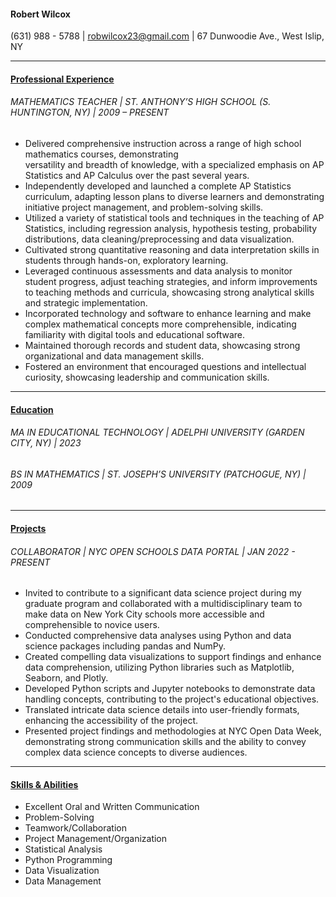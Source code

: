 #### Robert Wilcox	

(631) 988 - 5788 | robwilcox23@gmail.com | 67 Dunwoodie	Ave., West Islip, NY	

---

#### <u>Professional Experience</u>
###### MATHEMATICS TEACHER | ST. ANTHONY’S HIGH SCHOOL (S. HUNTINGTON, NY) | 2009 – PRESENT

* Delivered	comprehensive instruction across a range of	high school	mathematics	courses, demonstrating	
versatility	and	breadth	of	knowledge, with a specialized emphasis on AP Statistics and AP Calculus over the past several years.
* Independently	developed and launched a complete AP Statistics	curriculum,	adapting lesson	plans to diverse learners and demonstrating	initiative project management, and problem-solving skills.
* Utilized a variety of	statistical	tools and techniques in	the	teaching of	AP Statistics, including regression	analysis, hypothesis	testing,	probability	distributions, data cleaning/preprocessing and data	visualization.
* Cultivated strong	quantitative reasoning and data	interpretation skills in students through hands-on,	exploratory learning.
* Leveraged	continuous assessments and data	analysis to	monitor	student	progress, adjust teaching strategies, and inform improvements to teaching	methods	and	curricula, showcasing strong analytical	skills and strategic implementation.
* Incorporated technology and software to enhance learning and make	complex	mathematical concepts more comprehensible, indicating familiarity with digital tools and educational software.
* Maintained thorough records and student data, showcasing strong organizational and data management skills.
* Fostered an environment that encouraged questions	and	intellectual curiosity,	showcasing leadership and communication	skills.

---

#### <u>Education</u>
###### MA IN EDUCATIONAL TECHNOLOGY | ADELPHI UNIVERSITY (GARDEN CITY, NY) | 2023		

###### BS IN MATHEMATICS | ST. JOSEPH’S UNIVERSITY (PATCHOGUE, NY) | 2009	

---

#### <u>Projects</u>
###### COLLABORATOR | NYC	OPEN SCHOOLS DATA PORTAL | JAN 2022 - PRESENT

* Invited to contribute	to a significant data science project during my graduate program and collaborated with a multidisciplinary team	to make data on New	York City schools more accessible and comprehensible to	novice users.
* Conducted	comprehensive data analyses	using Python and data science packages including pandas	and	NumPy.
* Created compelling data visualizations to	support	findings and enhance data comprehension, utilizing Python libraries	such as	Matplotlib,	Seaborn, and Plotly.
* Developed	Python scripts and	Jupyter	notebooks to demonstrate data handling concepts, contributing to the project's educational objectives.
* Translated intricate data	science	details into user-friendly formats,	enhancing the accessibility	of the project.
* Presented	project	findings and methodologies at NYC Open Data	Week, demonstrating	strong communication skills	and	the	ability	to convey complex data	science	concepts to diverse	audiences.

---

#### <u>Skills & Abilities</u>

* Excellent	Oral and Written Communication
* Problem-Solving
* Teamwork/Collaboration
* Project Management/Organization
* Statistical Analysis	
* Python Programming
* Data Visualization
* Data Management

